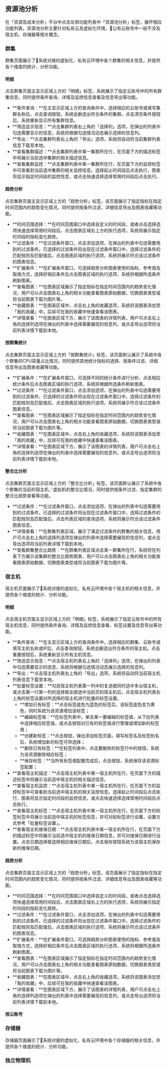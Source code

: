 ## 资源池分析

在「资源及成本分析」平台中点击左侧功能列表中「资源池分析」标签，展开相应功能列表。资源池分析主要针对私有云及虚拟化环境，公有云账号中一般不涉及宿主机、存储器等相关概念。

### 群集

群集页面展示了系统对接的虚拟化、私有云环境中各个群集的相关信息，并提供各个维度的统计、分析功能。

#### 明细

点击群集页面主显示区域上方的「明细」标签，系统展示了指定云账号中的所有群集信息，同时提供条件查询、详情及监控信息查看及信息导出等功能。

* **条件查询：**在主显示区域上方的查询条件中，选择相应的云账号或填写集群名称后，点击查询按钮，系统会删选出符合条件的集群。点击清空条件按钮后，系统重新显示所有集群信息。
* **筛选显示信息：**点击集群列表右上角的「选择列」选项，在弹出的列表中勾选需要显示的信息，系统将根据勾选情况动态展示选择的信息列。
* **导出：**点击集群列表右上角的「导出」选项，系统将自动将当前集群列表信息下载至本地。
* **查看集群描述：**点击集群列表中某一集群所在行，在页面下方的描述标签中将展示当前选中集群的相关描述信息。
* **查看集群监控：**点击集群列表中某一集群所在行，在页面下方的监控标签中可查看到当前选中集群的相关监控信息。选择起止时间段后点击执行，图表将显示指定时间段的监控信息，或点击快速选择选择常用时间段后点击执行。

#### 趋势分析

点击集群页面主显示区域上方的「趋势分析」标签，该页面展示了指定指标在指定时间范围内的趋势变化情况，同时提供按条件过滤、详细信息导出及图表收藏等功能。

* **时间范围选择：**在时间范围窗口中选择自定义的时间段，或者点击选择选项快速选择常用时间段后，点击图表区域右上方的执行选项，系统将展示指定时间段的指标变化趋势。
* **过滤条件：**在过滤条件窗口，点击添加选项，在弹出的列表中勾选需要用到的过滤条件。已选择的过滤条件将出现在过滤条件窗口中，选择过滤条件的匹配规则及匹配值后，点击图表区域的执行选项，系统将展示符合该过滤条件的图表信息。
* **扩展条件：**在扩展条件窗口，可选择趋势分析图表使用的指标、参考值及取值方式，选择好相应条件后点击图表区域的执行选项，系统将根据所选条件刷新图表。
* **查看图表：**在图表区域展示了指定指标在指定时间范围内的趋势变化情况，用户可以点击图表右上角的相关功能查看图表原始数据，切换图表类型或将当前图表下载为图片等。
* **收藏图表：**在图表区域中，点击右上角的收藏选项，系统将该图表添加至「我的收藏」中，后续可在我的收藏中快速查看该图表。
* **详情查看：**在图表区域下方，展示了该图表的详情列表，用户可点击右上角的选择列选项在弹出的列表中选择需要展现的信息列，或点击导出选项将当前列表详情下载到本地。

#### 按群集统计

点击集群页面主显示区域上方的「按群集统计」标签，该页面默认展示了系统中各个群集的CPU容量占比情况，同时提供其他统计指标的选择、按条件过滤、详细信息导出及图表收藏等功能。

* **扩展条件：**在扩展条件窗口，可选择不同的统计条件进行分析，点击相应统计条件后点击图表区域的执行选项，系统将根据所选条件刷新图表。
* **过滤条件：**在过滤条件窗口，点击添加选项，在弹出的列表中勾选需要用到的过滤条件。已选择的过滤条件将出现在过滤条件窗口中，选择过滤条件的匹配规则及匹配值后，点击图表区域的执行选项，系统将展示符合该过滤条件图表信息。
* **查看图表：**在图表区域展示了指定指标在指定时间范围内的趋势变化情况，用户可以点击图表右上角的相关功能查看图表原始数据，切换图表类型或将当前图表下载为图片等。
* **收藏图表：**在图表区域中，点击右上角的收藏选项，系统将该图表添加至「我的收藏」中，后续可在我的收藏中快速查看该图表。
* **详情查看：**在图表区域下方，展示了该图表的详情列表，用户可点击右上角的选择列选项在弹出的列表中选择需要展现的信息列，或点击导出选项将当前列表详情下载到本地。

#### 整合比分析

点击集群页面主显示区域上方的「整合比分析」标签，该页面默认展示了系统中各个群集的当前的宿主机／虚拟机的整合比情况，同时提供按条件过滤、指定集群的整合比趋势查看等功能。

* **过滤条件：**在过滤条件窗口，点击添加选项，在弹出的列表中勾选需要用到的过滤条件。已选择的过滤条件将出现在过滤条件窗口中，选择过滤条件的匹配规则及匹配值后，点击列表区域的查询选项，系统将展示符合该过滤条件图表信息。
* **详情查看：**在群集列表区域，展示了满足过滤条件的群集的相关信息，用户可点击右上角的选择列选项在弹出的列表中选择需要展现的信息列，或点击导出选项将当前列表详情下载到本地。
* **查看群集整合比趋势：**在群集列表区域点击某一群集所在行，系统将在列表下方展示该集群的整合比趋势图表，用户可以点击图表右上角的相关功能查看图表原始数据，切换图表类型或将当前图表下载为图片等。

### 宿主机

宿主机页面展示了系统对接的虚拟化、私有云环境中各个宿主机的相关信息，并提供各个维度的统计、分析功能。

#### 明细

点击宿主机页面主显示区域上方的「明细」标签，系统展示了指定云账号中的所有宿主机信息，同时提供条件查询、详情及监控信息查看、标签设置及信息导出等功能。

* **条件查询：**在主显示区域上方的查询条件中，选择相应的群集、云账号或填写主机名称或IP后，点击查询按钮，系统会删选出符合条件的宿主机。点击重置按钮后，系统重新显示所有主机信息。
* **筛选显示信息：**点击宿主机列表右上角的「选择列」选项，在弹出的列表中勾选需要显示的信息，系统将根据勾选情况动态展示选择的信息列。
* **导出：**点击宿主机列表右上角的「导出」选项，系统将自动将当前宿主机列表信息下载至本地。
* **批量标签设置：**勾选宿主机列表第一列中的复选框同时选中多台宿主机，或点击第一行第一列的选择框全部选中当前页的宿主机后，点击宿主机列表右上角的标签设置对所选择的宿主机进行批量的标签设置。
    *  **增加已有标签：**点击标签底色为蓝色的标签后，该标签底色变为黄色，同时系统为该资源增加该标签；
    *  **编辑标签值：**在标签列表中，单击某一要编辑的标签值，从下拉列表中选择相应标签值，或点击按钮对已有的标签值进行管理或增加新的标签值；
    *  **创建新标签：**点击按钮，弹出添加标签页面，填写标签名及标签别名后，系统增加新的标签可供选择；
    *  **删除已有标签：**在标签列表中，点击要删除的标签行中的按钮，系统为该资源删除相应标签；
    *  **保存标签：**当所有标签值配置完成后，点击按钮，系统保存该资源标签配置；
* **查看宿主机描述：**点击宿主机列表中某一宿主机所在行，在页面下方的描述标签中将展示当前选中宿主机的相关描述信息。
* **查看宿主机监控：**点击宿主机列表中某一宿主机所在行，在页面下方的监控标签中可查看到当前选中宿主机的相关监控信息。选择起止时间段后点击执行，图表将显示指定时间段的监控信息，或点击快速选择选择常用时间段后点击执行。
* **查看宿主机标签：**点击宿主机列表中某一宿主机所在行，在页面下方的标签标签中将展示当前选中宿主机的标签信息，并可对起标签进行设置，设置方式参考「批量标签设置」。
* **查看宿主机维保日期：**点击宿主机列表中某一宿主机所在行，在页面下方的描述标签中将展示当前选中宿主机的维保日期信息，并可对维保日期进行设置。点击日期选择框选择相应维保日期后，点击保存按钮系统为该宿主机保存新的维保日期。

#### 趋势分析

点击集群页面主显示区域上方的「趋势分析」标签，该页面展示了指定指标在指定时间范围内的趋势变化情况，同时提供按条件过滤、详细信息导出及图表收藏等功能。

* **时间范围选择：**在时间范围窗口中选择自定义的时间段，或者点击选择选项快速选择常用时间段后，点击图表区域右上方的执行选项，系统将展示指定时间段的指标变化趋势。
* **过滤条件：**在过滤条件窗口，点击添加选项，在弹出的列表中勾选需要用到的过滤条件。已选择的过滤条件将出现在过滤条件窗口中，选择过滤条件的匹配规则及匹配值后，点击图表区域的执行选项，系统将展示符合该过滤条件的图表信息。
* **扩展条件：**在扩展条件窗口，可选择趋势分析图表使用的指标、参考值及取值方式，选择好相应条件后点击图表区域的执行选项，系统将根据所选条件刷新图表。
* **查看图表：**在图表区域展示了指定指标在指定时间范围内的趋势变化情况，用户可以点击图表右上角的相关功能查看图表原始数据，切换图表类型或将当前图表下载为图片等。
* **收藏图表：**在图表区域中，点击右上角的收藏选项，系统将该图表添加至「我的收藏」中，后续可在我的收藏中快速查看该图表。
* **详情查看：**在图表区域下方，展示了该图表的详情列表，用户可点击右上角的选择列选项在弹出的列表中选择需要展现的信息列，或点击导出选项将当前列表详情下载到本地。

#### 按云账号

### 存储器

存储器页面展示了系统对接的虚拟化、私有云环境中各个存储器的相关信息，并提供各个维度的统计、分析功能。

### 独立物理机

